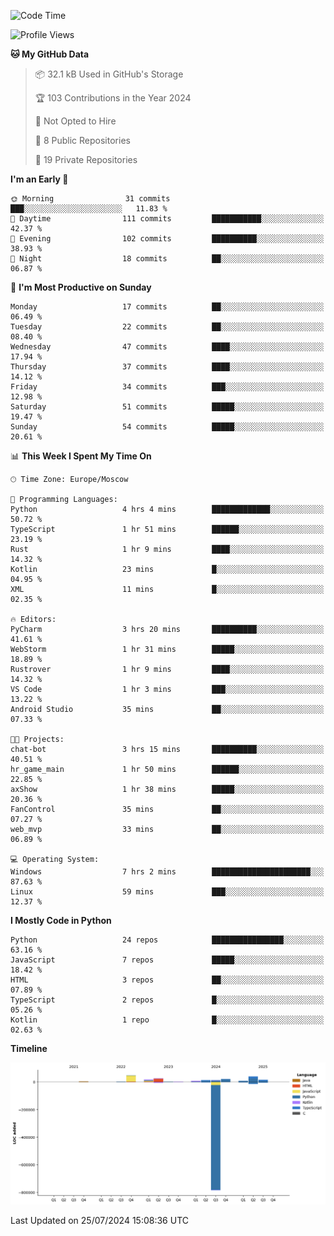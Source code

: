 <!--START_SECTION:waka-->
![Code Time](http://img.shields.io/badge/Code%20Time-417%20hrs%2035%20mins-blue)

![Profile Views](http://img.shields.io/badge/Profile%20Views-2-blue)

**🐱 My GitHub Data** 

> 📦 32.1 kB Used in GitHub's Storage 
 > 
> 🏆 103 Contributions in the Year 2024
 > 
> 🚫 Not Opted to Hire
 > 
> 📜 8 Public Repositories 
 > 
> 🔑 19 Private Repositories 
 > 
**I'm an Early 🐤** 

```text
🌞 Morning                31 commits          ███░░░░░░░░░░░░░░░░░░░░░░   11.83 % 
🌆 Daytime                111 commits         ███████████░░░░░░░░░░░░░░   42.37 % 
🌃 Evening                102 commits         ██████████░░░░░░░░░░░░░░░   38.93 % 
🌙 Night                  18 commits          ██░░░░░░░░░░░░░░░░░░░░░░░   06.87 % 
```
📅 **I'm Most Productive on Sunday** 

```text
Monday                   17 commits          ██░░░░░░░░░░░░░░░░░░░░░░░   06.49 % 
Tuesday                  22 commits          ██░░░░░░░░░░░░░░░░░░░░░░░   08.40 % 
Wednesday                47 commits          ████░░░░░░░░░░░░░░░░░░░░░   17.94 % 
Thursday                 37 commits          ████░░░░░░░░░░░░░░░░░░░░░   14.12 % 
Friday                   34 commits          ███░░░░░░░░░░░░░░░░░░░░░░   12.98 % 
Saturday                 51 commits          █████░░░░░░░░░░░░░░░░░░░░   19.47 % 
Sunday                   54 commits          █████░░░░░░░░░░░░░░░░░░░░   20.61 % 
```


📊 **This Week I Spent My Time On** 

```text
🕑︎ Time Zone: Europe/Moscow

💬 Programming Languages: 
Python                   4 hrs 4 mins        █████████████░░░░░░░░░░░░   50.72 % 
TypeScript               1 hr 51 mins        ██████░░░░░░░░░░░░░░░░░░░   23.19 % 
Rust                     1 hr 9 mins         ████░░░░░░░░░░░░░░░░░░░░░   14.32 % 
Kotlin                   23 mins             █░░░░░░░░░░░░░░░░░░░░░░░░   04.95 % 
XML                      11 mins             █░░░░░░░░░░░░░░░░░░░░░░░░   02.35 % 

🔥 Editors: 
PyCharm                  3 hrs 20 mins       ██████████░░░░░░░░░░░░░░░   41.61 % 
WebStorm                 1 hr 31 mins        █████░░░░░░░░░░░░░░░░░░░░   18.89 % 
Rustrover                1 hr 9 mins         ████░░░░░░░░░░░░░░░░░░░░░   14.32 % 
VS Code                  1 hr 3 mins         ███░░░░░░░░░░░░░░░░░░░░░░   13.22 % 
Android Studio           35 mins             ██░░░░░░░░░░░░░░░░░░░░░░░   07.33 % 

🐱‍💻 Projects: 
chat-bot                 3 hrs 15 mins       ██████████░░░░░░░░░░░░░░░   40.51 % 
hr_game_main             1 hr 50 mins        ██████░░░░░░░░░░░░░░░░░░░   22.85 % 
axShow                   1 hr 38 mins        █████░░░░░░░░░░░░░░░░░░░░   20.36 % 
FanControl               35 mins             ██░░░░░░░░░░░░░░░░░░░░░░░   07.27 % 
web_mvp                  33 mins             ██░░░░░░░░░░░░░░░░░░░░░░░   06.89 % 

💻 Operating System: 
Windows                  7 hrs 2 mins        ██████████████████████░░░   87.63 % 
Linux                    59 mins             ███░░░░░░░░░░░░░░░░░░░░░░   12.37 % 
```

**I Mostly Code in Python** 

```text
Python                   24 repos            ████████████████░░░░░░░░░   63.16 % 
JavaScript               7 repos             █████░░░░░░░░░░░░░░░░░░░░   18.42 % 
HTML                     3 repos             ██░░░░░░░░░░░░░░░░░░░░░░░   07.89 % 
TypeScript               2 repos             █░░░░░░░░░░░░░░░░░░░░░░░░   05.26 % 
Kotlin                   1 repo              █░░░░░░░░░░░░░░░░░░░░░░░░   02.63 % 
```



**Timeline**

![Lines of Code chart](https://raw.githubusercontent.com/adlemx/adlemx/main/assets/bar_graph.png)


 Last Updated on 25/07/2024 15:08:36 UTC
<!--END_SECTION:waka-->
